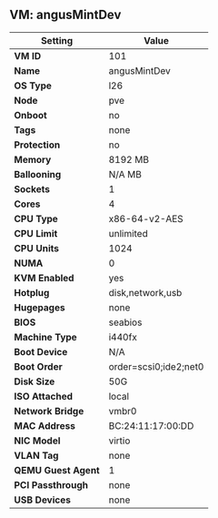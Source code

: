 ## VM: angusMintDev

| Setting               | Value                                   |
|------------------------|-----------------------------------------|
| **VM ID**              | 101                                  |
| **Name**               | angusMintDev                                |
| **OS Type**            | l26                         |
| **Node**               | pve                                  |
| **Onboot**             | no                          |
| **Tags**               | none                          |
| **Protection**         | no                      |
| **Memory**             | 8192 MB                      |
| **Ballooning**         | N/A MB                     |
| **Sockets**            | 1                          |
| **Cores**              | 4                            |
| **CPU Type**           | x86-64-v2-AES                   |
| **CPU Limit**          | unlimited                 |
| **CPU Units**          | 1024                      |
| **NUMA**               | 0                      |
| **KVM Enabled**        | yes                            |
| **Hotplug**            | disk,network,usb          |
| **Hugepages**          | none                     |
| **BIOS**               | seabios                       |
| **Machine Type**       | i440fx                     |
| **Boot Device**        | N/A                       |
| **Boot Order**         | order=scsi0;ide2;net0                      |
| **Disk Size**          | 50G                           |
| **ISO Attached**       |  local                           |
| **Network Bridge**     | vmbr0                       |
| **MAC Address**        | BC:24:11:17:00:DD                            |
| **NIC Model**          | virtio                       |
| **VLAN Tag**           | none                          |
| **QEMU Guest Agent**   | 1                     |
| **PCI Passthrough**    | none                           |
| **USB Devices**        | none                           |
